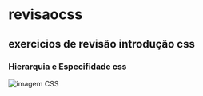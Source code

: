 # revisaocss
## exercicios de revisão introdução css

### Hierarquia e Especifidade css

![imagem CSS](TIGRE.jpg)
